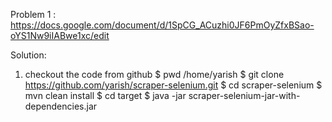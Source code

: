 Problem 1 :
https://docs.google.com/document/d/1SpCG_ACuzhi0JF6PmOyZfxBSao-oYS1Nw9iIABwe1xc/edit

Solution: 

1) checkout the code from github
$ pwd
/home/yarish
$ git clone https://github.com/yarish/scraper-selenium.git
$ cd scraper-selenium 
$ mvn clean install
$ cd target 
$ java -jar scraper-selenium-jar-with-dependencies.jar <URL>
